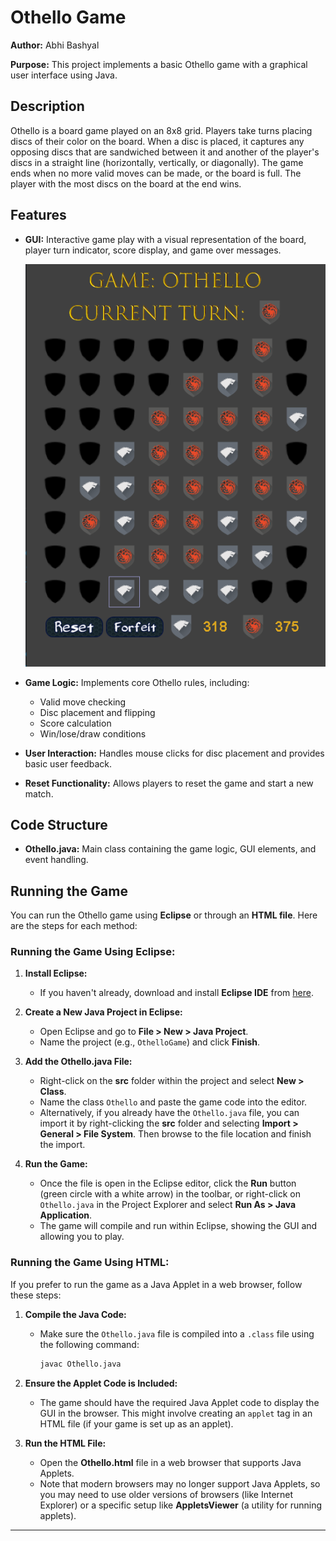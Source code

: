 # Othello Game

**Author:** Abhi Bashyal

**Purpose:** This project implements a basic Othello game with a graphical user interface using Java.

## Description

Othello is a board game played on an 8x8 grid. Players take turns placing discs of their color on the board. When a disc is placed, it captures any opposing discs that are sandwiched between it and another of the player's discs in a straight line (horizontally, vertically, or diagonally). The game ends when no more valid moves can be made, or the board is full. The player with the most discs on the board at the end wins.

## Features

- **GUI:** Interactive game play with a visual representation of the board, player turn indicator, score display, and game over messages.

   ![Othello Game GUI](media/gameplay.png)  
  
- **Game Logic:** Implements core Othello rules, including:
    - Valid move checking
    - Disc placement and flipping
    - Score calculation
    - Win/lose/draw conditions


- **User Interaction:** Handles mouse clicks for disc placement and provides basic user feedback.
 

- **Reset Functionality:** Allows players to reset the game and start a new match.


## Code Structure

- **Othello.java:** Main class containing the game logic, GUI elements, and event handling.

## Running the Game

You can run the Othello game using **Eclipse** or through an **HTML file**. Here are the steps for each method:

### **Running the Game Using Eclipse:**

1. **Install Eclipse:**
   - If you haven't already, download and install **Eclipse IDE** from [here](https://www.eclipse.org/downloads/).

2. **Create a New Java Project in Eclipse:**
   - Open Eclipse and go to **File > New > Java Project**.
   - Name the project (e.g., `OthelloGame`) and click **Finish**.

3. **Add the Othello.java File:**
   - Right-click on the **src** folder within the project and select **New > Class**.
   - Name the class `Othello` and paste the game code into the editor.
   - Alternatively, if you already have the `Othello.java` file, you can import it by right-clicking the **src** folder and selecting **Import > General > File System**. Then browse to the file location and finish the import.

4. **Run the Game:**
   - Once the file is open in the Eclipse editor, click the **Run** button (green circle with a white arrow) in the toolbar, or right-click on `Othello.java` in the Project Explorer and select **Run As > Java Application**.
   - The game will compile and run within Eclipse, showing the GUI and allowing you to play.

### **Running the Game Using HTML:**

If you prefer to run the game as a Java Applet in a web browser, follow these steps:

1. **Compile the Java Code:**
   - Make sure the `Othello.java` file is compiled into a `.class` file using the following command:
     ```bash
     javac Othello.java
     ```

2. **Ensure the Applet Code is Included:**
   - The game should have the required Java Applet code to display the GUI in the browser. This might involve creating an `applet` tag in an HTML file (if your game is set up as an applet).

3. **Run the HTML File:**
   - Open the **Othello.html** file in a web browser that supports Java Applets.
   - Note that modern browsers may no longer support Java Applets, so you may need to use older versions of browsers (like Internet Explorer) or a specific setup like **AppletsViewer** (a utility for running applets).

---

